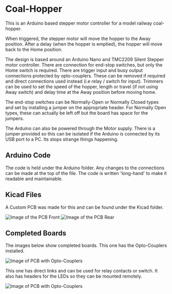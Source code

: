 # Coal-Hopper
This is an Arduino based stepper motor controller for a model railway coal-hopper.

When triggered, the stepper motor will move the hopper to the Away position. After a delay (when the hopper is emptied), the hopper will move back to the Home position.

The design is based around an Arduino Nano and TMC2209 Silent Stepper motor controller. There are connection for end-stop switches, but only the Home switch is required. There are trigger input and busy output connections protected by opto-couplers. These can be removed if required and direct connections used instead (i.e relay / switch for input). Trimmers can be used to set the speed of the hopper, length or travel (if not using Away switch) and delay time at the Away position before moving home.

The end-stop switches can be Normally-Open or Normally Closed types and set by installing a jumper on the appropriate header. For Normally Open types, these can actually be left off but the board has space for the jumpers.

The Arduino can also be powered through the Motor supply. There is a jumper provided so this can be isolated if the Arduino is connected by its USB port to a PC. Its stops strange things happening.

## Arduino Code
The code is held under the Arduino folder. Any changes to the connections can be made at the top of the file. The code is written 'long-hand' to make it readable and maintainable.

## Kicad Files
A Custom PCB was made for this and can be found under the Kicad folder.

![Image of the PCB Front](Images/pcb-blank.png)
![Image of the PCB Rear](Images/pcb-rear.png)

## Completed Boards
The images below show completed boards. 
This one has the Opto-Couplers installed.

![Image of PCB with Opto-Couplers](Images/pcb-opto.png)

This one has direct links and can be used for relay contacts or switch. It also has headers for the LEDs so they can be mounted remotely.

![Image of PCB with Opto-Couplers](Images/pcb-direct.png)

